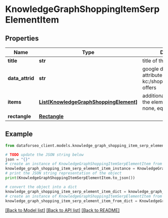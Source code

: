 # KnowledgeGraphShoppingItemSerpElementItem


## Properties

Name | Type | Description | Notes
------------ | ------------- | ------------- | -------------
**title** | **str** | title of the place | [optional] 
**data_attrid** | **str** | google defined data attribute ID example: kc:/shopping/gpc:organic-offers | [optional] 
**items** | [**List[KnowledgeGraphShoppingElement]**](KnowledgeGraphShoppingElement.md) | additional items present in the element if there are none, equals null | [optional] 
**rectangle** | [**Rectangle**](Rectangle.md) |  | [optional] 

## Example

```python
from dataforseo_client.models.knowledge_graph_shopping_item_serp_element_item import KnowledgeGraphShoppingItemSerpElementItem

# TODO update the JSON string below
json = "{}"
# create an instance of KnowledgeGraphShoppingItemSerpElementItem from a JSON string
knowledge_graph_shopping_item_serp_element_item_instance = KnowledgeGraphShoppingItemSerpElementItem.from_json(json)
# print the JSON string representation of the object
print(KnowledgeGraphShoppingItemSerpElementItem.to_json())

# convert the object into a dict
knowledge_graph_shopping_item_serp_element_item_dict = knowledge_graph_shopping_item_serp_element_item_instance.to_dict()
# create an instance of KnowledgeGraphShoppingItemSerpElementItem from a dict
knowledge_graph_shopping_item_serp_element_item_from_dict = KnowledgeGraphShoppingItemSerpElementItem.from_dict(knowledge_graph_shopping_item_serp_element_item_dict)
```
[[Back to Model list]](../README.md#documentation-for-models) [[Back to API list]](../README.md#documentation-for-api-endpoints) [[Back to README]](../README.md)


